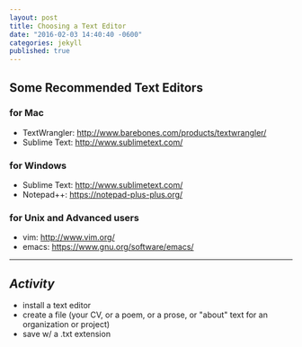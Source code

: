 ```yaml
---
layout: post
title: Choosing a Text Editor
date: "2016-02-03 14:40:40 -0600"
categories: jekyll
published: true
---
```



## Some Recommended Text Editors

### for Mac
* TextWrangler: http://www.barebones.com/products/textwrangler/
* Sublime Text: http://www.sublimetext.com/

### for Windows
* Sublime Text: http://www.sublimetext.com/
* Notepad++: https://notepad-plus-plus.org/

### for Unix and Advanced users
* vim: http://www.vim.org/
* emacs: https://www.gnu.org/software/emacs/

***

## _Activity_
- install a text editor
- create a file (your CV, or a poem, or a prose, or "about" text for an organization or project)
- save w/ a .txt extension
